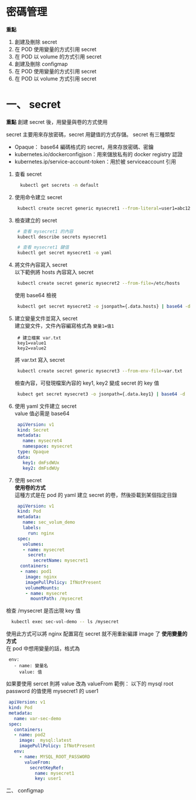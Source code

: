 # 密碼管理
**重點**
1. 創建及刪除 secret
2. 在 POD 使用變量的方式引用 secret
3. 在 POD 以 volume 的方式引用 secret
4. 創建及刪除 configmap
5. 在 POD 使用變量的方式引用 secret
6. 在 POD 以 volume 方式引用 secret

# 一、 secret

**重點** 創建 secret 後，用變量與卷的方式使用

secret 主要用來存放密碼，secret 用鍵值的方式存儲。 secret 有三種類型
* Opaque： base64 編碼格式的 secret，用來存放密碼、密鑰
* kubernetes.io/dockerconfigjson：用來儲放私有的 docker registry 認證
* kubernetes.ip/service-account-token：用於被 serviceaccount 引用
1. 查看 secret
   ```bash
     kubectl get secrets -n default
   ```
2. 使用命令建立 secret
   ```bash
    kubectl create secret generic mysecret1 --from-literal=user1=abc1234
   ```
3. 檢查建立的 secret
   ```bash
    # 查看 mysecret1 的內容
    kubectl describe secrets mysecret1

    # 查看 mysecret1 鍵值
    kubectl get secret mysecret1 -o yaml
   ```
4. 將文件內容寫入 secret  
以下範例將 hosts 內容寫入 secret
   ```bash
    kubectl create secret generic mysecret2 --from-file=/etc/hosts
   ```
   使用 base64 檢視
   ```bash
    kubectl get secret mysecret2 -o jsonpath={.data.hosts} | base64 -d
   ```
5. 建立變量文件並寫入 secret  
建立變文件，文件內容編寫格式為 `變量1=值1`
   ```
    # 建立檔案 var.txt
    key1=value1
    key2=value2
   ```
   將 var.txt 寫入 secret
   ```bash
    kubectl create secret generic mysecret3 --from-env-file=var.txt
   ```
   檢查內容，可發現檔案內容的 key1, key2 變成 secret 的 key 值
   ```bash
    kubect get secret mysecret3 -o jsonpath={.data.key1} | base64 -d
   ```
6. 使用 yaml 文件建立 secret  
value 值必需是 base64
   ```yaml
    apiVersion: v1
    kind: Secret
    metadata:
      name: mysecret4
      namespace: mysecret
    type: Opaque
    data:
      key1: dmFsdWUx
      key2: dmFsdWUy
   ```
7. 使用 secret  
**使用卷的方式**  
這種方式是在 pod 的 yaml 建立 secret 的卷，然後掛載到某個指定目錄
   ```yaml
    apiVersion: v1
    kind: Pod
    metadata:
      name: sec_volum_demo
      labels:
        run: nginx
    spec:
      volumes:
      - name: mysecret
        secret:
          secretName: mysecret1
     containers:
     - name: pod1
       image: nginx
       imagePullPolicy: IfNotPresent
       volumeMounts:
       - name: mysecret
         mountPath: /mysecret
   ```
檢查 /mysecret 是否出現 key 值
   ```bash
     kubectl exec sec-vol-demo -- ls /mysecret
   ```
使用此方式可以將 nginx 配置寫在 secret 就不用重新編譯 image 了
**使用變量的方式**  
在 pod 中想用變量的話，格式為
   ```
    env:
      - name: 變量名
        value: 值
   ```
如果要使用 sercet 則將 value 改為 valueFrom
範例： 以下的 mysql root password 的值使用 mysecret1 的 user1
   ```yaml
    apiVersion: v1
    kind: Pod
    metadata:
      name: var-sec-demo
    spec:
      containers:
      - name: pod2
        image:  mysql:latest
        imagePullPolicy: IfNotPresent
      env:
        - name: MYSQL_ROOT_PASSWORD
          valueFrom:
            secretKeyRef:
              name: mysecret1
              key: user1
   ```

二、 configmap